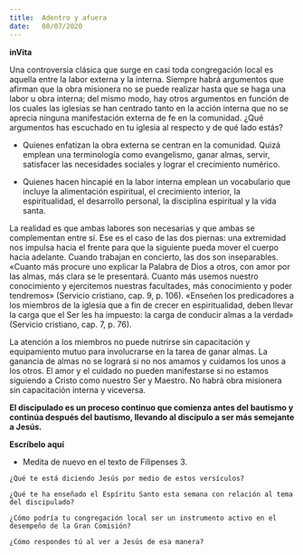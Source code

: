 ```yaml
---
title:  Adentro y afuera
date:   08/07/2020
---
```


**inVita**

Una controversia clásica que surge en casi toda congregación local es aquella entre la labor externa y la interna. Siempre habrá argumentos que afirman que la obra misionera no se puede realizar hasta que se haga una labor u obra interna; del mismo modo, hay otros argumentos en función de los cuales las iglesias se han centrado tanto en la acción interna que no se aprecia ninguna manifestación externa de fe en la comunidad. ¿Qué argumentos has escuchado en tu iglesia al respecto y de qué lado estás?

- Quienes enfatizan la obra externa se centran en la comunidad. Quizá emplean una terminología como evangelismo, ganar almas, servir, satisfacer las necesidades sociales y lograr el crecimiento numérico.

- Quienes hacen hincapié en la labor interna emplean un vocabulario que incluye la alimentación espiritual, el crecimiento interior, la espiritualidad, el desarrollo personal, la disciplina espiritual y la vida santa.

La realidad es que ambas labores son necesarias y que ambas se complementan entre sí. Ese es el caso de las dos piernas: una extremidad nos impulsa hacia el frente para que la siguiente pueda mover el cuerpo hacia adelante. Cuando trabajan en concierto, las dos son inseparables. «Cuanto más procure uno explicar la Palabra de Dios a otros, con amor por las almas, más clara se le presentará. Cuanto más usemos nuestro conocimiento y ejercitemos nuestras facultades, más conocimiento y poder tendremos» (Servicio cristiano, cap. 9, p. 106). «Enseñen los predicadores a los miembros de la iglesia que a fin de crecer en espiritualidad, deben llevar la carga que el Ser les ha impuesto: la carga de conducir almas a la verdad» (Servicio cristiano, cap. 7, p. 76).

La atención a los miembros no puede nutrirse sin capacitación y equipamiento mutuo para involucrarse en la tarea de ganar almas. La ganancia de almas no se logrará si no nos amamos y cuidamos los unos a los otros. El amor y el cuidado no pueden manifestarse si no estamos siguiendo a Cristo como nuestro Ser y Maestro. No habrá obra misionera sin capacitación interna y viceversa.

**El discipulado es un proceso continuo que comienza antes del bautismo y continúa después del bautismo, llevando al discípulo a ser más semejante a Jesús.**

**Escríbelo aquí**

- Medita de nuevo en el texto de Filipenses 3.

`¿Qué te está diciendo Jesús por medio de estos versículos?`

`¿Qué te ha enseñado el Espíritu Santo esta semana con relación al tema del discipulado?`

`¿Cómo podría tu congregación local ser un instrumento activo en el desempeño de la Gran Comisión?`

`¿Cómo respondes tú al ver a Jesús de esa manera?`

